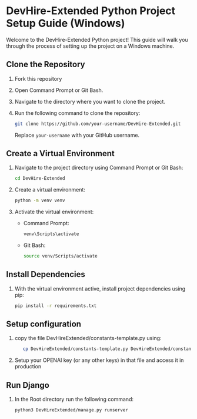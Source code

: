 # DevHire-Extended Python Project Setup Guide (Windows)

Welcome to the DevHire-Extended Python project! This guide will walk you through the process of setting up the project on a Windows machine.

## Clone the Repository

1. Fork this repository
2. Open Command Prompt or Git Bash.
3. Navigate to the directory where you want to clone the project.
4. Run the following command to clone the repository:

   ```bash
   git clone https://github.com/your-username/DevHire-Extended.git
   ```

   Replace `your-username` with your GitHub username.

## Create a Virtual Environment

1. Navigate to the project directory using Command Prompt or Git Bash:

   ```bash
   cd DevHire-Extended
   ```

2. Create a virtual environment:

   ```bash
   python -m venv venv
   ```

3. Activate the virtual environment:

   - Command Prompt:

     ```bash
     venv\Scripts\activate
     ```

   - Git Bash:

     ```bash
     source venv/Scripts/activate
     ```

## Install Dependencies

1. With the virtual environment active, install project dependencies using pip:

   ```bash
   pip install -r requirements.txt
   ```

## Setup configuration

1. copy the file DevHireExtended/constants-template.py using:
    ```bash
       cp DevHireExtended/constants-template.py DevHireExtended/constants.py 
    ```
2. Setup your OPENAI key (or any other keys) in that file and access it in production

## Run Django

1. In the Root directory run the following command:
   ```bash
   python3 DevHireExtended/manage.py runserver
   ```